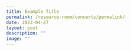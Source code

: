 ```yaml
---
title: Example Title
permalink: /resource-room/concerts/permalink/
date: 2023-04-27
layout: post
description: ""
image: ""
---
```

